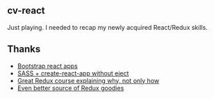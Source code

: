 ## cv-react

Just playing. I needed to recap my newly acquired React/Redux skills.

## Thanks
* [Bootstrap react apps](https://github.com/facebookincubator/create-react-app)
* [SASS + create-react-app without eject](https://github.com/facebookincubator/create-react-app/blob/master/packages/react-scripts/template/README.md#adding-a-css-preprocessor-sass-less-etc)
* [Great Redux course explaining why, not only how](https://egghead.io/courses/getting-started-with-redux)
* [Even better source of Redux goodies](http://redux.js.org/)